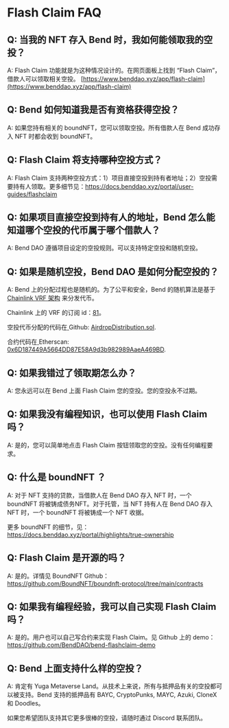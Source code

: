 # Flash Claim FAQ

## Q: 当我的 NFT 存入 Bend 时，我如何能领取我的空投？&#x20;

A: Flash Claim 功能就是为这种情况设计的。在网页面板上找到 “Flash Claim”，借款人可以领取相关空投。 [https://www.benddao.xyz/app/flash-claim](https://www.benddao.xyz/app/flash-claim)

## Q: Bend 如何知道我是否有资格获得空投？&#x20;

A: 如果您持有相关的 boundNFT，您可以领取空投。所有借款人在 Bend 成功存入 NFT 时都会收到 boundNFT。

## Q: Flash Claim 将支持哪种空投方式？&#x20;

A: Flash Claim 支持两种空投方式：1）项目直接空投到持有者地址；2）空投需要持有人领取。更多细节见：https://docs.benddao.xyz/portal/user-guides/flashclaim

## Q: 如果项目直接空投到持有人的地址，Bend 怎么能知道哪个空投的代币属于哪个借款人？&#x20;

A: Bend DAO 遵循项目设定的空投规则。可以支持特定空投和随机空投。

## Q: 如果是随机空投，Bend DAO 是如何分配空投的？&#x20;

A: Bend 上的分配过程也是随机的。为了公平和安全，Bend 的随机算法是基于 [Chainlink VRF 架构](https://vrf.chain.link/mainnet) 来分发代币。&#x20;

Chainlink 上的 VRF 的订阅 id：[81](https://vrf.chain.link/mainnet/81)。

空投代币分配的代码在[ ](https://github.com/BoundNFT/boundnft-protocol/blob/main/contracts/misc/AirdropDistribution.sol)Github: [AirdropDistribution.sol](https://github.com/BoundNFT/boundnft-protocol/blob/main/contracts/misc/AirdropDistribution.sol).&#x20;

合约代码在[ ](https://etherscan.io/address/0x6D187449A5664DD87E58A9d3b982989AaeA469BD)Etherscan: [0x6D187449A5664DD87E58A9d3b982989AaeA469BD](https://etherscan.io/address/0x6D187449A5664DD87E58A9d3b982989AaeA469BD).

## Q: 如果我错过了领取期怎么办？&#x20;

A: 您永远可以在 Bend 上面 Flash Claim 您的空投。您的空投永不过期。

## Q: 如果我没有编程知识，也可以使用 Flash Claim 吗？&#x20;

A: 是的，您可以简单地点击 Flash Claim 按钮领取您的空投。没有任何编程要求。

## Q: 什么是 boundNFT ？&#x20;

A: 对于 NFT 支持的贷款，当借款人在 Bend DAO 存入 NFT 时，一个 boundNFT 将被铸成债务NFT。对于托管，当 NFT 持有人在 Bend DAO 存入 NFT 时，一个 boundNFT 将被铸成一个 NFT 收据。

更多 boundNFT 的细节，见：https://docs.benddao.xyz/portal/highlights/true-ownership

## Q: Flash Claim 是开源的吗？&#x20;

A: 是的。详情见 BoundNFT Github：https://github.com/BoundNFT/boundnft-protocol/tree/main/contracts

## Q: 如果我有编程经验，我可以自己实现 Flash Claim 吗？&#x20;

A: 是的。用户也可以自己写合约来实现 Flash Claim。见 Github 上的 demo：https://github.com/BendDAO/bend-flashclaim-demo

## Q: Bend 上面支持什么样的空投？&#x20;

A: 肯定有 Yuga Metaverse Land。从技术上来说，所有与抵押品有关的空投都可以被支持。Bend 支持的抵押品有 BAYC, CryptoPunks, MAYC, Azuki, CloneX 和 Doodles。

如果您希望团队支持其它更多很棒的空投，请随时通过 Discord 联系团队。
